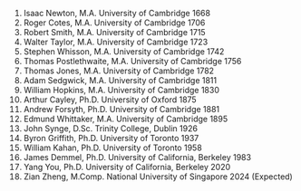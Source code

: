 1. Isaac Newton, M.A. University of Cambridge 1668
2. Roger Cotes, M.A. University of Cambridge 1706
3. Robert Smith, M.A. University of Cambridge 1715
4. Walter Taylor, M.A. University of Cambridge 1723
5. Stephen Whisson, M.A. University of Cambridge 1742
6. Thomas Postlethwaite, M.A. University of Cambridge 1756
7. Thomas Jones, M.A. University of Cambridge 1782
8. Adam Sedgwick, M.A. University of Cambridge 1811
9. William Hopkins, M.A. University of Cambridge 1830
10. Arthur Cayley, Ph.D. University of Oxford 1875
11. Andrew Forsyth, Ph.D. University of Cambridge 1881
12. Edmund Whittaker, M.A. University of Cambridge 1895
13. John Synge, D.Sc. Trinity College, Dublin 1926
14. Byron Griffith, Ph.D. University of Toronto 1937
15. William Kahan, Ph.D. University of Toronto 1958
16. James Demmel, Ph.D. University of California, Berkeley 1983
17. Yang You, Ph.D. University of California, Berkeley 2020
18. Zian Zheng, M.Comp. National University of Singapore 2024 (Expected)